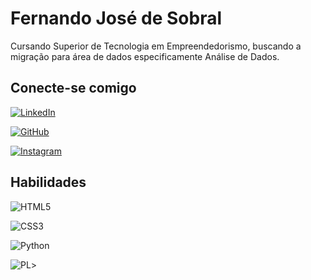 # Fernando José de Sobral
Cursando Superior de Tecnologia em Empreendedorismo, buscando a migração para área de dados especificamente Análise de Dados.

## Conecte-se comigo
[![LinkedIn](https://img.shields.io/badge/LinkedIn-0077B5?style=for-the-badge&logo=linkedin&logoColor=white)](https://www.linkedin.com/in/fernandojsobral//)

[![GitHub](https://img.shields.io/badge/GitHub-100000?style=for-the-badge&logo=github&logoColor=white)](https://github.com/Fernando-J-Sobral/dio-lab-open-source-fernandojs)

[![Instagram](https://img.shields.io/badge/-Instagram-%23E4405F?style=for-the-badge&logo=instagram&logoColor=white)](https://www.instagram.com/gmndigitalservice//)


## Habilidades
![HTML5](https://img.shields.io/badge/HTML5-E34F26?style=for-the-badge&logo=html5&logoColor=white)

![CSS3](https://img.shields.io/badge/CSS3-1572B6?style=for-the-badge&logo=css3&logoColor=white)

![Python](https://img.shields.io/badge/python-3670A0?style=for-the-badge&logo=python&logoColor=ffdd54)

![PL](https://img.shields.io/badge/PL%2FSQL-FFFFFF?style=for-the-badge&logo=oracle&logoColor=FF0000&labelColor=FFFFFF&color=FF0000)>






